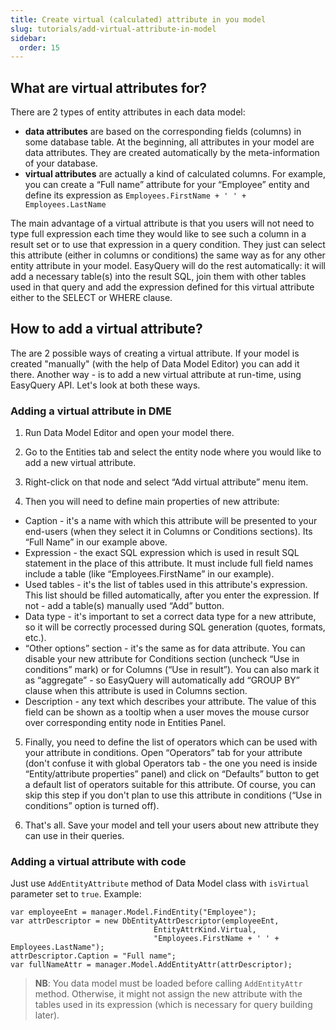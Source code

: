 ```yaml
---
title: Create virtual (calculated) attribute in you model
slug: tutorials/add-virtual-attribute-in-model
sidebar:
  order: 15
---
```


## What are virtual attributes for?

There are 2 types of entity attributes in each data model:

* __data attributes__ are based on the corresponding fields (columns) in some database table. At the beginning, all attributes in your model are data attributes. They are created automatically by the meta-information of your database.
* __virtual attributes__ are actually a kind of calculated columns. For example, you can create a “Full name” attribute for your “Employee” entity and define its expression as `Employees.FirstName + ' ' + Employees.LastName`

The main advantage of a virtual attribute is that you users will not need to type full expression each time they would like to see such a column in a result set or to use that expression in a query condition. They just can select this attribute (either in columns or conditions) the same way as for any other entity attribute in your model. EasyQuery will do the rest automatically: it will add a necessary table(s) into the result SQL, join them with other tables used in that query and add the expression defined for this virtual attribute either to the SELECT or WHERE clause.

## How to add a virtual attribute?

The are 2 possible ways of creating a virtual attribute. If your model is created "manually" (with the help of Data Model Editor) you can add it there. Another way - is to add a new virtual attribute at run-time, using EasyQuery API. Let's look at both these ways.

### Adding a virtual attribute in DME

1) Run Data Model Editor and open your model there.

2) Go to the Entities tab and select the entity node where you would like to add a new virtual attribute.

3) Right-click on that node and select “Add virtual attribute” menu item.

4) Then you will need to define main properties of new attribute:

* Caption - it's a name with which this attribute will be presented to your end-users (when they select it in Columns or Conditions sections). Its “Full Name” in our example above.
* Expression - the exact SQL expression which is used in result SQL statement in the place of this attribute. It must include full field names include a table (like “Employees.FirstName” in our example).
* Used tables - it's the list of tables used in this attribute's expression. This list should be filled automatically, after you enter the expression. If not - add a table(s) manually used “Add” button.
* Data type - it's important to set a correct data type for a new attribute, so it will be correctly processed during SQL generation (quotes, formats, etc.).
* “Other options” section - it's the same as for data attribute. You can disable your new attribute for Conditions section (uncheck “Use in conditions” mark) or for Columns (“Use in result”). You can also mark it as “aggregate” - so EasyQuery will automatically add “GROUP BY” clause when this attribute is used in Columns section.
* Description - any text which describes your attribute. The value of this field can be shown as a tooltip when a user moves the mouse cursor over corresponding entity node in Entities Panel.

5) Finally, you need to define the list of operators which can be used with your attribute in conditions. Open “Operators” tab for your attribute (don't confuse it with global Operators tab - the one you need is inside “Entity/attribute properties” panel) and click on “Defaults” button to get a default list of operators suitable for this attribute. Of course, you can skip this step if you don't plan to use this attribute in conditions (“Use in conditions” option is turned off).

6) That's all. Save your model and tell your users about new attribute they can use in their queries.


### Adding a virtual attribute with code

Just use `AddEntityAttribute` method of Data Model class with `isVirtual` parameter set to `true`. Example:

```
var employeeEnt = manager.Model.FindEntity("Employee");
var attrDescriptor = new DbEntityAttrDescriptor(employeeEnt,
								EntityAttrKind.Virtual,
								"Employees.FirstName + ' ' + Employees.LastName");
attrDescriptor.Caption = "Full name";
var fullNameAttr = manager.Model.AddEntityAttr(attrDescriptor);
```

> __NB__: You data model must be loaded before calling `AddEntityAttr` method. Otherwise, it might not assign the new attribute with the tables used in its expression (which is necessary for query building later).
>
